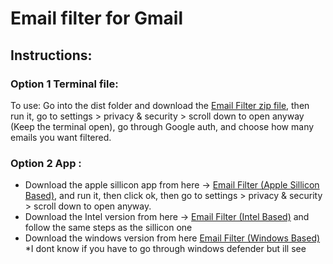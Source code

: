 # Email filter for Gmail

## Instructions:
### Option 1 Terminal file:
To use:
Go into the dist folder and download the [Email Filter zip file](dist/EmailFilter.zip), then run it, go to settings > privacy & security > scroll down to open anyway
(Keep the terminal open),
go through Google auth,
and choose how many emails you want filtered.

### Option 2 App :
- Download the apple sillicon app from here -> [Email Filter (Apple Sillicon Based)](dist/EmailFilter.zip), and run it, then click ok, then go to settings > privacy & security > scroll down to open anyway.
- Download the Intel version from here -> [Email Filter (Intel Based)](dist_Intel/EmailFilter_Intel.zip) and follow the same steps as the sillicon one 
- Download the windows version from here [Email Filter (Windows Based)](dist_Windows/EmailFilter/EmailFilter_Windows.zip) *I dont know if you have to go through windows defender but ill see